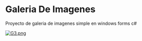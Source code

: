 # Galeria De Imagenes
Proyecto de galeria de imagenes simple en windows forms c#

[![G3.png](https://i.postimg.cc/T3Vj0hNF/G3.png)](https://postimg.cc/hXG7P4B1)
